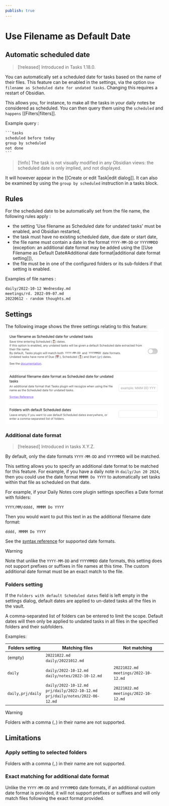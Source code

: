 ```yaml
---
publish: true
---
```


# Use Filename as Default Date

## Automatic scheduled date

> [!released]
Introduced in Tasks 1.18.0.

You can automatically set a scheduled date for tasks based on the name of their files. This feature can be enabled in the
settings, via the option `Use filename as Scheduled date for undated tasks`. Changing this requires a restart of Obsidian.

This allows you, for instance, to make all the tasks in your daily notes be considered as scheduled. You can then
query them using the `scheduled` and `happens` [[Filters|filters]].

Example query :

````text
```tasks
scheduled before today
group by scheduled
not done
```
````

> [!info]
> The task is not visually modified in any Obsidian views: the scheduled date is only implied, and not displayed.

It will however appear in the
[[Create or edit Task|edit dialog]].
It can also be examined by using the `group by scheduled` instruction in a tasks block.

## Rules

For the scheduled date to be automatically set from the file name, the following rules apply :

- the setting 'Use filename as Scheduled date for undated tasks' must be enabled, and Obsidian restarted,
- the task must have no existing scheduled date, due date or start date,
- the file name must contain a date in the format `YYYY-MM-DD` or `YYYYMMDD` (exception: an additional date format may be added using the [[Use Filename as Default Date#Additional date format|additional date format setting]]),
- the file must be in one of the configured folders or its sub-folders if that setting is enabled.

Examples of file names :

```text
daily/2022-10-12 Wednesday.md
meetings/rd. 2022-09-07.md
20220612 - random thoughts.md
```

## Settings

The following image shows the three settings relating to this feature:
![Use filename as Scheduled date for undated tasks settings](../images/settings-use-filename-for-date.png)

### Additional date format
> [!released]
> Introduced in tasks X.Y.Z.

By default, only the date formats `YYYY-MM-DD` and `YYYYMMDD` will be matched.

This setting allows you to specify an additional date format to be matched for this feature. For example, if you have a daily note in `daily/Jun 20 2024`, then you could use the date format `MMMM Do YYYY` to automatically set tasks within that file as scheduled on that date.

For example, if your Daily Notes core plugin settings specifies a Date format with folders:

```text
YYYY/MM/dddd, MMMM Do YYYY
```

Then you would want to put this text in as the additional filename date format:

```text
dddd, MMMM Do YYYY
```

See the [syntax reference](https://momentjs.com/docs/#/displaying/format/) for supported date formats.

> [!warning]
> Note that unlike the `YYYY-MM-DD` and `YYYYMMDD` date formats, this setting does not support prefixes or suffixes in file names at this time. The custom additional date format must be an exact match to the file.

### Folders setting

If the `Folders with default Scheduled dates` field is left empty in the settings dialog, default dates are applied to un-dated tasks all the
files in the vault.

A comma-separated list of folders can be entered to limit the scope. Default dates will then only be applied to undated tasks in all files in the specified folders and their subfolders.

Examples:

| Folders setting   | Matching files                                                                          | Not matching                               |
| ----------------- | --------------------------------------------------------------------------------------- | ------------------------------------------ |
| (empty)           | `20221022.md`<br/>`daily/20221012.md`                                                   |                                            |
| `daily`           | `daily/2022-10-12.md`<br/>`daily/notes/2022-10-12.md`                                   | `20221022.md`<br/>`meetings/2022-10-12.md` |
| `daily,prj/daily` | `daily/2022-10-12.md`<br/>`prj/daily/2022-10-12.md`<br/>`prj/daily/notes/2022-06-12.md` | `20221022.md`<br/>`meetings/2022-10-12.md` |

> [!warning]
> Folders with a comma (`,`) in their name are not supported.

## Limitations

### Apply setting to selected folders

Folders with a comma (`,`) in their name are not supported.

### Exact matching for additional date format

Unlike the `YYYY-MM-DD` and `YYYYMMDD` date formats, if an additional custom date format is provided, it will not support prefixes or suffixes and will only match files following the exact format provided.
